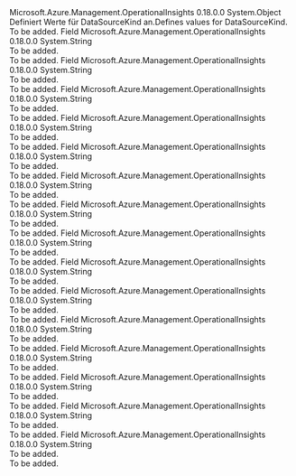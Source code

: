 <Type Name="DataSourceKind" FullName="Microsoft.Azure.Management.OperationalInsights.Models.DataSourceKind">
  <TypeSignature Language="C#" Value="public static class DataSourceKind" />
  <TypeSignature Language="ILAsm" Value=".class public auto ansi abstract sealed beforefieldinit DataSourceKind extends System.Object" />
  <TypeSignature Language="DocId" Value="T:Microsoft.Azure.Management.OperationalInsights.Models.DataSourceKind" />
  <TypeSignature Language="VB.NET" Value="Public Class DataSourceKind" />
  <TypeSignature Language="F#" Value="type DataSourceKind = class" />
  <AssemblyInfo>
    <AssemblyName>Microsoft.Azure.Management.OperationalInsights</AssemblyName>
    <AssemblyVersion>0.18.0.0</AssemblyVersion>
  </AssemblyInfo>
  <Base>
    <BaseTypeName>System.Object</BaseTypeName>
  </Base>
  <Interfaces />
  <Docs>
    <summary>
            <span data-ttu-id="7bf16-101">Definiert Werte für DataSourceKind an.</span><span class="sxs-lookup"><span data-stu-id="7bf16-101">Defines values for DataSourceKind.</span></span>
            </summary>
    <remarks>To be added.</remarks>
  </Docs>
  <Members>
    <Member MemberName="AzureActivityLog">
      <MemberSignature Language="C#" Value="public const string AzureActivityLog;" />
      <MemberSignature Language="ILAsm" Value=".field public static literal string AzureActivityLog" />
      <MemberSignature Language="DocId" Value="F:Microsoft.Azure.Management.OperationalInsights.Models.DataSourceKind.AzureActivityLog" />
      <MemberSignature Language="VB.NET" Value="Public Const AzureActivityLog As String " />
      <MemberSignature Language="F#" Value="val mutable AzureActivityLog : string" Usage="Microsoft.Azure.Management.OperationalInsights.Models.DataSourceKind.AzureActivityLog" />
      <MemberType>Field</MemberType>
      <AssemblyInfo>
        <AssemblyName>Microsoft.Azure.Management.OperationalInsights</AssemblyName>
        <AssemblyVersion>0.18.0.0</AssemblyVersion>
      </AssemblyInfo>
      <ReturnValue>
        <ReturnType>System.String</ReturnType>
      </ReturnValue>
      <Docs>
        <summary>To be added.</summary>
        <remarks>To be added.</remarks>
      </Docs>
    </Member>
    <Member MemberName="ChangeTrackingCustomRegistry">
      <MemberSignature Language="C#" Value="public const string ChangeTrackingCustomRegistry;" />
      <MemberSignature Language="ILAsm" Value=".field public static literal string ChangeTrackingCustomRegistry" />
      <MemberSignature Language="DocId" Value="F:Microsoft.Azure.Management.OperationalInsights.Models.DataSourceKind.ChangeTrackingCustomRegistry" />
      <MemberSignature Language="VB.NET" Value="Public Const ChangeTrackingCustomRegistry As String " />
      <MemberSignature Language="F#" Value="val mutable ChangeTrackingCustomRegistry : string" Usage="Microsoft.Azure.Management.OperationalInsights.Models.DataSourceKind.ChangeTrackingCustomRegistry" />
      <MemberType>Field</MemberType>
      <AssemblyInfo>
        <AssemblyName>Microsoft.Azure.Management.OperationalInsights</AssemblyName>
        <AssemblyVersion>0.18.0.0</AssemblyVersion>
      </AssemblyInfo>
      <ReturnValue>
        <ReturnType>System.String</ReturnType>
      </ReturnValue>
      <Docs>
        <summary>To be added.</summary>
        <remarks>To be added.</remarks>
      </Docs>
    </Member>
    <Member MemberName="ChangeTrackingDefaultPath">
      <MemberSignature Language="C#" Value="public const string ChangeTrackingDefaultPath;" />
      <MemberSignature Language="ILAsm" Value=".field public static literal string ChangeTrackingDefaultPath" />
      <MemberSignature Language="DocId" Value="F:Microsoft.Azure.Management.OperationalInsights.Models.DataSourceKind.ChangeTrackingDefaultPath" />
      <MemberSignature Language="VB.NET" Value="Public Const ChangeTrackingDefaultPath As String " />
      <MemberSignature Language="F#" Value="val mutable ChangeTrackingDefaultPath : string" Usage="Microsoft.Azure.Management.OperationalInsights.Models.DataSourceKind.ChangeTrackingDefaultPath" />
      <MemberType>Field</MemberType>
      <AssemblyInfo>
        <AssemblyName>Microsoft.Azure.Management.OperationalInsights</AssemblyName>
        <AssemblyVersion>0.18.0.0</AssemblyVersion>
      </AssemblyInfo>
      <ReturnValue>
        <ReturnType>System.String</ReturnType>
      </ReturnValue>
      <Docs>
        <summary>To be added.</summary>
        <remarks>To be added.</remarks>
      </Docs>
    </Member>
    <Member MemberName="ChangeTrackingDefaultRegistry">
      <MemberSignature Language="C#" Value="public const string ChangeTrackingDefaultRegistry;" />
      <MemberSignature Language="ILAsm" Value=".field public static literal string ChangeTrackingDefaultRegistry" />
      <MemberSignature Language="DocId" Value="F:Microsoft.Azure.Management.OperationalInsights.Models.DataSourceKind.ChangeTrackingDefaultRegistry" />
      <MemberSignature Language="VB.NET" Value="Public Const ChangeTrackingDefaultRegistry As String " />
      <MemberSignature Language="F#" Value="val mutable ChangeTrackingDefaultRegistry : string" Usage="Microsoft.Azure.Management.OperationalInsights.Models.DataSourceKind.ChangeTrackingDefaultRegistry" />
      <MemberType>Field</MemberType>
      <AssemblyInfo>
        <AssemblyName>Microsoft.Azure.Management.OperationalInsights</AssemblyName>
        <AssemblyVersion>0.18.0.0</AssemblyVersion>
      </AssemblyInfo>
      <ReturnValue>
        <ReturnType>System.String</ReturnType>
      </ReturnValue>
      <Docs>
        <summary>To be added.</summary>
        <remarks>To be added.</remarks>
      </Docs>
    </Member>
    <Member MemberName="ChangeTrackingPath">
      <MemberSignature Language="C#" Value="public const string ChangeTrackingPath;" />
      <MemberSignature Language="ILAsm" Value=".field public static literal string ChangeTrackingPath" />
      <MemberSignature Language="DocId" Value="F:Microsoft.Azure.Management.OperationalInsights.Models.DataSourceKind.ChangeTrackingPath" />
      <MemberSignature Language="VB.NET" Value="Public Const ChangeTrackingPath As String " />
      <MemberSignature Language="F#" Value="val mutable ChangeTrackingPath : string" Usage="Microsoft.Azure.Management.OperationalInsights.Models.DataSourceKind.ChangeTrackingPath" />
      <MemberType>Field</MemberType>
      <AssemblyInfo>
        <AssemblyName>Microsoft.Azure.Management.OperationalInsights</AssemblyName>
        <AssemblyVersion>0.18.0.0</AssemblyVersion>
      </AssemblyInfo>
      <ReturnValue>
        <ReturnType>System.String</ReturnType>
      </ReturnValue>
      <Docs>
        <summary>To be added.</summary>
        <remarks>To be added.</remarks>
      </Docs>
    </Member>
    <Member MemberName="CustomLog">
      <MemberSignature Language="C#" Value="public const string CustomLog;" />
      <MemberSignature Language="ILAsm" Value=".field public static literal string CustomLog" />
      <MemberSignature Language="DocId" Value="F:Microsoft.Azure.Management.OperationalInsights.Models.DataSourceKind.CustomLog" />
      <MemberSignature Language="VB.NET" Value="Public Const CustomLog As String " />
      <MemberSignature Language="F#" Value="val mutable CustomLog : string" Usage="Microsoft.Azure.Management.OperationalInsights.Models.DataSourceKind.CustomLog" />
      <MemberType>Field</MemberType>
      <AssemblyInfo>
        <AssemblyName>Microsoft.Azure.Management.OperationalInsights</AssemblyName>
        <AssemblyVersion>0.18.0.0</AssemblyVersion>
      </AssemblyInfo>
      <ReturnValue>
        <ReturnType>System.String</ReturnType>
      </ReturnValue>
      <Docs>
        <summary>To be added.</summary>
        <remarks>To be added.</remarks>
      </Docs>
    </Member>
    <Member MemberName="CustomLogCollection">
      <MemberSignature Language="C#" Value="public const string CustomLogCollection;" />
      <MemberSignature Language="ILAsm" Value=".field public static literal string CustomLogCollection" />
      <MemberSignature Language="DocId" Value="F:Microsoft.Azure.Management.OperationalInsights.Models.DataSourceKind.CustomLogCollection" />
      <MemberSignature Language="VB.NET" Value="Public Const CustomLogCollection As String " />
      <MemberSignature Language="F#" Value="val mutable CustomLogCollection : string" Usage="Microsoft.Azure.Management.OperationalInsights.Models.DataSourceKind.CustomLogCollection" />
      <MemberType>Field</MemberType>
      <AssemblyInfo>
        <AssemblyName>Microsoft.Azure.Management.OperationalInsights</AssemblyName>
        <AssemblyVersion>0.18.0.0</AssemblyVersion>
      </AssemblyInfo>
      <ReturnValue>
        <ReturnType>System.String</ReturnType>
      </ReturnValue>
      <Docs>
        <summary>To be added.</summary>
        <remarks>To be added.</remarks>
      </Docs>
    </Member>
    <Member MemberName="GenericDataSource">
      <MemberSignature Language="C#" Value="public const string GenericDataSource;" />
      <MemberSignature Language="ILAsm" Value=".field public static literal string GenericDataSource" />
      <MemberSignature Language="DocId" Value="F:Microsoft.Azure.Management.OperationalInsights.Models.DataSourceKind.GenericDataSource" />
      <MemberSignature Language="VB.NET" Value="Public Const GenericDataSource As String " />
      <MemberSignature Language="F#" Value="val mutable GenericDataSource : string" Usage="Microsoft.Azure.Management.OperationalInsights.Models.DataSourceKind.GenericDataSource" />
      <MemberType>Field</MemberType>
      <AssemblyInfo>
        <AssemblyName>Microsoft.Azure.Management.OperationalInsights</AssemblyName>
        <AssemblyVersion>0.18.0.0</AssemblyVersion>
      </AssemblyInfo>
      <ReturnValue>
        <ReturnType>System.String</ReturnType>
      </ReturnValue>
      <Docs>
        <summary>To be added.</summary>
        <remarks>To be added.</remarks>
      </Docs>
    </Member>
    <Member MemberName="IISLogs">
      <MemberSignature Language="C#" Value="public const string IISLogs;" />
      <MemberSignature Language="ILAsm" Value=".field public static literal string IISLogs" />
      <MemberSignature Language="DocId" Value="F:Microsoft.Azure.Management.OperationalInsights.Models.DataSourceKind.IISLogs" />
      <MemberSignature Language="VB.NET" Value="Public Const IISLogs As String " />
      <MemberSignature Language="F#" Value="val mutable IISLogs : string" Usage="Microsoft.Azure.Management.OperationalInsights.Models.DataSourceKind.IISLogs" />
      <MemberType>Field</MemberType>
      <AssemblyInfo>
        <AssemblyName>Microsoft.Azure.Management.OperationalInsights</AssemblyName>
        <AssemblyVersion>0.18.0.0</AssemblyVersion>
      </AssemblyInfo>
      <ReturnValue>
        <ReturnType>System.String</ReturnType>
      </ReturnValue>
      <Docs>
        <summary>To be added.</summary>
        <remarks>To be added.</remarks>
      </Docs>
    </Member>
    <Member MemberName="LinuxPerformanceCollection">
      <MemberSignature Language="C#" Value="public const string LinuxPerformanceCollection;" />
      <MemberSignature Language="ILAsm" Value=".field public static literal string LinuxPerformanceCollection" />
      <MemberSignature Language="DocId" Value="F:Microsoft.Azure.Management.OperationalInsights.Models.DataSourceKind.LinuxPerformanceCollection" />
      <MemberSignature Language="VB.NET" Value="Public Const LinuxPerformanceCollection As String " />
      <MemberSignature Language="F#" Value="val mutable LinuxPerformanceCollection : string" Usage="Microsoft.Azure.Management.OperationalInsights.Models.DataSourceKind.LinuxPerformanceCollection" />
      <MemberType>Field</MemberType>
      <AssemblyInfo>
        <AssemblyName>Microsoft.Azure.Management.OperationalInsights</AssemblyName>
        <AssemblyVersion>0.18.0.0</AssemblyVersion>
      </AssemblyInfo>
      <ReturnValue>
        <ReturnType>System.String</ReturnType>
      </ReturnValue>
      <Docs>
        <summary>To be added.</summary>
        <remarks>To be added.</remarks>
      </Docs>
    </Member>
    <Member MemberName="LinuxPerformanceObject">
      <MemberSignature Language="C#" Value="public const string LinuxPerformanceObject;" />
      <MemberSignature Language="ILAsm" Value=".field public static literal string LinuxPerformanceObject" />
      <MemberSignature Language="DocId" Value="F:Microsoft.Azure.Management.OperationalInsights.Models.DataSourceKind.LinuxPerformanceObject" />
      <MemberSignature Language="VB.NET" Value="Public Const LinuxPerformanceObject As String " />
      <MemberSignature Language="F#" Value="val mutable LinuxPerformanceObject : string" Usage="Microsoft.Azure.Management.OperationalInsights.Models.DataSourceKind.LinuxPerformanceObject" />
      <MemberType>Field</MemberType>
      <AssemblyInfo>
        <AssemblyName>Microsoft.Azure.Management.OperationalInsights</AssemblyName>
        <AssemblyVersion>0.18.0.0</AssemblyVersion>
      </AssemblyInfo>
      <ReturnValue>
        <ReturnType>System.String</ReturnType>
      </ReturnValue>
      <Docs>
        <summary>To be added.</summary>
        <remarks>To be added.</remarks>
      </Docs>
    </Member>
    <Member MemberName="LinuxSyslog">
      <MemberSignature Language="C#" Value="public const string LinuxSyslog;" />
      <MemberSignature Language="ILAsm" Value=".field public static literal string LinuxSyslog" />
      <MemberSignature Language="DocId" Value="F:Microsoft.Azure.Management.OperationalInsights.Models.DataSourceKind.LinuxSyslog" />
      <MemberSignature Language="VB.NET" Value="Public Const LinuxSyslog As String " />
      <MemberSignature Language="F#" Value="val mutable LinuxSyslog : string" Usage="Microsoft.Azure.Management.OperationalInsights.Models.DataSourceKind.LinuxSyslog" />
      <MemberType>Field</MemberType>
      <AssemblyInfo>
        <AssemblyName>Microsoft.Azure.Management.OperationalInsights</AssemblyName>
        <AssemblyVersion>0.18.0.0</AssemblyVersion>
      </AssemblyInfo>
      <ReturnValue>
        <ReturnType>System.String</ReturnType>
      </ReturnValue>
      <Docs>
        <summary>To be added.</summary>
        <remarks>To be added.</remarks>
      </Docs>
    </Member>
    <Member MemberName="LinuxSyslogCollection">
      <MemberSignature Language="C#" Value="public const string LinuxSyslogCollection;" />
      <MemberSignature Language="ILAsm" Value=".field public static literal string LinuxSyslogCollection" />
      <MemberSignature Language="DocId" Value="F:Microsoft.Azure.Management.OperationalInsights.Models.DataSourceKind.LinuxSyslogCollection" />
      <MemberSignature Language="VB.NET" Value="Public Const LinuxSyslogCollection As String " />
      <MemberSignature Language="F#" Value="val mutable LinuxSyslogCollection : string" Usage="Microsoft.Azure.Management.OperationalInsights.Models.DataSourceKind.LinuxSyslogCollection" />
      <MemberType>Field</MemberType>
      <AssemblyInfo>
        <AssemblyName>Microsoft.Azure.Management.OperationalInsights</AssemblyName>
        <AssemblyVersion>0.18.0.0</AssemblyVersion>
      </AssemblyInfo>
      <ReturnValue>
        <ReturnType>System.String</ReturnType>
      </ReturnValue>
      <Docs>
        <summary>To be added.</summary>
        <remarks>To be added.</remarks>
      </Docs>
    </Member>
    <Member MemberName="WindowsEvent">
      <MemberSignature Language="C#" Value="public const string WindowsEvent;" />
      <MemberSignature Language="ILAsm" Value=".field public static literal string WindowsEvent" />
      <MemberSignature Language="DocId" Value="F:Microsoft.Azure.Management.OperationalInsights.Models.DataSourceKind.WindowsEvent" />
      <MemberSignature Language="VB.NET" Value="Public Const WindowsEvent As String " />
      <MemberSignature Language="F#" Value="val mutable WindowsEvent : string" Usage="Microsoft.Azure.Management.OperationalInsights.Models.DataSourceKind.WindowsEvent" />
      <MemberType>Field</MemberType>
      <AssemblyInfo>
        <AssemblyName>Microsoft.Azure.Management.OperationalInsights</AssemblyName>
        <AssemblyVersion>0.18.0.0</AssemblyVersion>
      </AssemblyInfo>
      <ReturnValue>
        <ReturnType>System.String</ReturnType>
      </ReturnValue>
      <Docs>
        <summary>To be added.</summary>
        <remarks>To be added.</remarks>
      </Docs>
    </Member>
    <Member MemberName="WindowsPerformanceCounter">
      <MemberSignature Language="C#" Value="public const string WindowsPerformanceCounter;" />
      <MemberSignature Language="ILAsm" Value=".field public static literal string WindowsPerformanceCounter" />
      <MemberSignature Language="DocId" Value="F:Microsoft.Azure.Management.OperationalInsights.Models.DataSourceKind.WindowsPerformanceCounter" />
      <MemberSignature Language="VB.NET" Value="Public Const WindowsPerformanceCounter As String " />
      <MemberSignature Language="F#" Value="val mutable WindowsPerformanceCounter : string" Usage="Microsoft.Azure.Management.OperationalInsights.Models.DataSourceKind.WindowsPerformanceCounter" />
      <MemberType>Field</MemberType>
      <AssemblyInfo>
        <AssemblyName>Microsoft.Azure.Management.OperationalInsights</AssemblyName>
        <AssemblyVersion>0.18.0.0</AssemblyVersion>
      </AssemblyInfo>
      <ReturnValue>
        <ReturnType>System.String</ReturnType>
      </ReturnValue>
      <Docs>
        <summary>To be added.</summary>
        <remarks>To be added.</remarks>
      </Docs>
    </Member>
  </Members>
</Type>